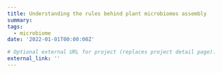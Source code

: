 ```yaml
---
title: Understanding the rules behind plant microbiomes assembly
summary: 
tags:
  - microbiome
date: '2022-01-01T00:00:00Z'

# Optional external URL for project (replaces project detail page).
external_link: ''
---
```

